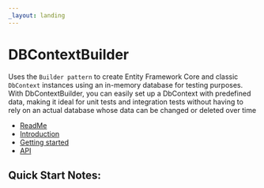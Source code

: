 ```yaml
---
_layout: landing
---
```


# DBContextBuilder


Uses the `Builder pattern` to create Entity Framework Core and classic `DbContext` instances
using an in-memory database for testing purposes. With DbContextBuilder, you can easily set up
a DbContext with predefined data, making it ideal for unit tests and integration tests without
having to rely on an actual database whose data can be changed or deleted over time


- [ReadMe](https://github.com/Chris-Wolfgang/DbContextBuilder)
- [Introduction](docs/introduction.html)
- [Getting started](docs/getting-started.html)
- [API](api/Wolfgang.DbContextBuilderCore.html)

## Quick Start Notes:

<!--1. Add images to the *images* folder if the file is referencing an image.-->
